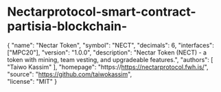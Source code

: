 # Nectarprotocol-smart-contract-partisia-blockchain-


{
  "name": "Nectar Token",
  "symbol": "NECT",
  "decimals": 6,
  "interfaces": ["MPC20"],
  "version": "1.0.0",
  "description": "Nectar Token (NECT) - a token with mining, team vesting, and upgradeable features.",
  "authors": [
    "Taiwo Kassim"
  ],
  "homepage": "https://https://nectarprotocol.fwh.is/",  
  "source": "https://github.com/taiwokassim",  
  "license": "MIT"
}
